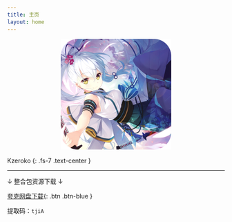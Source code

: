 ```yaml
---
title: 主页
layout: home
---
```


<div align="center"><img src="img/misc/kzeroko_1.png" alt="Kzeroko_1" height="256" /> </div>

Kzeroko
{: .fs-7 .text-center }

<hr />

↓ 整合包资源下载 ↓

[夸克网盘下载](https://pan.quark.cn/s/9f855b359a1e){: .btn .btn-blue }

提取码：`tjiA`
